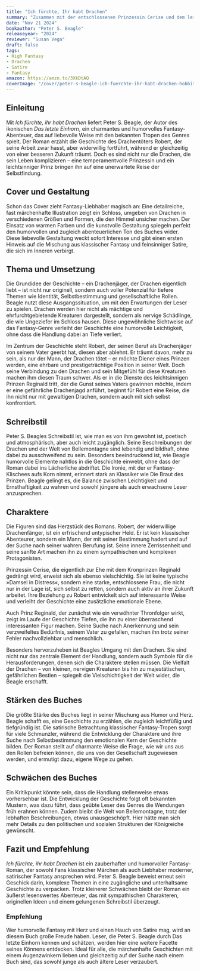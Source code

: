 ```yaml
---
title: "Ich fürchte, Ihr habt Drachen"
summary: "Zusammen mit der entschlossenen Prinzessin Cerise und dem leichtsinnigen Prinzen Reginald begibt sich Drachentöter Robert auf eine turbulente Reise, um Drachen zu bekämpfen und ihre eigenen Identitäten zu finden. Der Roman verbindet humorvolle Fantasy mit tiefgründigen Themen wie Selbstfindung und Gesellschaftsrollen und bietet eine charmante, unterhaltsame Erzählung voller Witz und Herz."
date: "Nov 21 2024"
bookauthor: "Peter S. Beagle"
releaseyear: "2024"
reviewer: "Susan Vega"
draft: false
tags:
- High Fantasy
- Drachen
- Satire
- Fantasy
amazon: https://amzn.to/3XkDtAQ
coverImage: "/cover/peter-s-beagle-ich-fuerchte-ihr-habt-drachen-hobbit-presse-klett-cota-2024.webp"
---
```


## Einleitung
Mit *Ich fürchte, ihr habt Drachen* liefert Peter S. Beagle, der Autor des ikonischen *Das letzte Einhorn*, ein charmantes und humorvolles Fantasy-Abenteuer, das auf liebevolle Weise mit den bekannten Tropen des Genres spielt. Der Roman erzählt die Geschichte des Drachentöters Robert, der seine Arbeit zwar hasst, aber widerwillig fortführt, während er gleichzeitig von einer besseren Zukunft träumt. Doch es sind nicht nur die Drachen, die sein Leben komplizieren – eine temperamentvolle Prinzessin und ein leichtsinniger Prinz bringen ihn auf eine unerwartete Reise der Selbstfindung.

## Cover und Gestaltung
Schon das Cover zieht Fantasy-Liebhaber magisch an: Eine detailreiche, fast märchenhafte Illustration zeigt ein Schloss, umgeben von Drachen in verschiedenen Größen und Formen, die den Himmel unsicher machen. Der Einsatz von warmen Farben und die kunstvolle Gestaltung spiegeln perfekt den humorvollen und zugleich abenteuerlichen Ton des Buches wider. Diese liebevolle Gestaltung weckt sofort Interesse und gibt einen ersten Hinweis auf die Mischung aus klassischer Fantasy und feinsinniger Satire, die sich im Inneren verbirgt.

## Thema und Umsetzung
Die Grundidee der Geschichte – ein Drachenjäger, der Drachen eigentlich liebt – ist nicht nur originell, sondern auch voller Potenzial für tiefere Themen wie Identität, Selbstbestimmung und gesellschaftliche Rollen. Beagle nutzt diese Ausgangssituation, um mit den Erwartungen der Leser zu spielen. Drachen werden hier nicht als mächtige und ehrfurchtgebietende Kreaturen dargestellt, sondern als nervige Schädlinge, die wie Ungeziefer im Schloss hausen. Diese ungewöhnliche Sichtweise auf das Fantasy-Genre verleiht der Geschichte eine humorvolle Leichtigkeit, ohne dass die Handlung dabei an Tiefe verliert.

Im Zentrum der Geschichte steht Robert, der seinen Beruf als Drachenjäger von seinem Vater geerbt hat, diesen aber ablehnt. Er träumt davon, mehr zu sein, als nur der Mann, der Drachen tötet – er möchte Diener eines Prinzen werden, eine ehrbare und prestigeträchtige Position in seiner Welt. Doch seine Verbindung zu den Drachen und sein Mitgefühl für diese Kreaturen machen ihm diesen Traum schwer. Als er in die Dienste des leichtsinnigen Prinzen Reginald tritt, der die Gunst seines Vaters gewinnen möchte, indem er eine gefährliche Drachenjagd anführt, beginnt für Robert eine Reise, die ihn nicht nur mit gewaltigen Drachen, sondern auch mit sich selbst konfrontiert.

## Schreibstil
Peter S. Beagles Schreibstil ist, wie man es von ihm gewohnt ist, poetisch und atmosphärisch, aber auch leicht zugänglich. Seine Beschreibungen der Drachen und der Welt von Bellemontagne sind lebendig und bildhaft, ohne dabei zu ausschweifend zu sein. Besonders beeindruckend ist, wie Beagle humorvolle Elemente nahtlos in die Geschichte einwebt, ohne dass der Roman dabei ins Lächerliche abdriftet. Die Ironie, mit der er Fantasy-Klischees aufs Korn nimmt, erinnert stark an Klassiker wie Die Braut des Prinzen. Beagle gelingt es, die Balance zwischen Leichtigkeit und Ernsthaftigkeit zu wahren und sowohl jüngere als auch erwachsene Leser anzusprechen.

## Charaktere
Die Figuren sind das Herzstück des Romans. Robert, der widerwillige Drachenfänger, ist ein erfrischend untypischer Held. Er ist kein klassischer Abenteurer, sondern ein Mann, der mit seiner Bestimmung hadert und auf der Suche nach seiner wahren Berufung ist. Seine innere Zerrissenheit und seine sanfte Art machen ihn zu einem sympathischen und komplexen Protagonisten.

Prinzessin Cerise, die eigentlich zur Ehe mit dem Kronprinzen Reginald gedrängt wird, erweist sich als ebenso vielschichtig. Sie ist keine typische »Damsel in Distress«, sondern eine starke, entschlossene Frau, die nicht nur in der Lage ist, sich selbst zu retten, sondern auch aktiv an ihrer Zukunft arbeitet. Ihre Beziehung zu Robert entwickelt sich auf interessante Weise und verleiht der Geschichte eine zusätzliche emotionale Ebene.

Auch Prinz Reginald, der zunächst wie ein verwöhnter Thronfolger wirkt, zeigt im Laufe der Geschichte Tiefen, die ihn zu einer überraschend interessanten Figur machen. Seine Suche nach Anerkennung und sein verzweifeltes Bedürfnis, seinem Vater zu gefallen, machen ihn trotz seiner Fehler nachvollziehbar und menschlich.

Besonders hervorzuheben ist Beagles Umgang mit den Drachen. Sie sind nicht nur das zentrale Element der Handlung, sondern auch Symbole für die Herausforderungen, denen sich die Charaktere stellen müssen. Die Vielfalt der Drachen – von kleinen, nervigen Kreaturen bis hin zu majestätischen, gefährlichen Bestien – spiegelt die Vielschichtigkeit der Welt wider, die Beagle erschafft.

## Stärken des Buches
Die größte Stärke des Buches liegt in seiner Mischung aus Humor und Herz. Beagle schafft es, eine Geschichte zu erzählen, die zugleich leichtfüßig und tiefgründig ist. Die satirische Betrachtung klassischer Fantasy-Tropen sorgt für viele Schmunzler, während die Entwicklung der Charaktere und ihre Suche nach Selbstbestimmung den emotionalen Kern der Geschichte bilden. Der Roman stellt auf charmante Weise die Frage, wie wir uns aus den Rollen befreien können, die uns von der Gesellschaft zugewiesen werden, und ermutigt dazu, eigene Wege zu gehen.

## Schwächen des Buches
Ein Kritikpunkt könnte sein, dass die Handlung stellenweise etwas vorhersehbar ist. Die Entwicklung der Geschichte folgt oft bekannten Mustern, was dazu führt, dass geübte Leser des Genres die Wendungen früh erahnen können. Zudem bleibt die Welt von Bellemontagne, trotz der lebhaften Beschreibungen, etwas unausgeschöpft. Hier hätte man sich mehr Details zu den politischen und sozialen Strukturen der Königreiche gewünscht.

## Fazit und Empfehlung
*Ich fürchte, ihr habt Drachen* ist ein zauberhafter und humorvoller Fantasy-Roman, der sowohl Fans klassischer Märchen als auch Liebhaber moderner, satirischer Fantasy ansprechen wird. Peter S. Beagle beweist erneut sein Geschick darin, komplexe Themen in eine zugängliche und unterhaltsame Geschichte zu verpacken. Trotz kleinerer Schwächen bleibt der Roman ein äußerst lesenswertes Abenteuer, das mit sympathischen Charakteren, originellen Ideen und einem gelungenen Schreibstil überzeugt.

### Empfehlung 
Wer humorvolle Fantasy mit Herz und einen Hauch von Satire mag, wird an diesem Buch große Freude haben. Leser, die Peter S. Beagle durch Das letzte Einhorn kennen und schätzen, werden hier eine weitere Facette seines Könnens entdecken. Ideal für alle, die märchenhafte Geschichten mit einem Augenzwinkern lieben und gleichzeitig auf der Suche nach einem Buch sind, das sowohl junge als auch ältere Leser verzaubert.